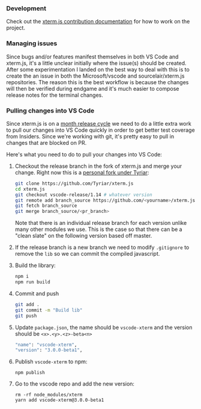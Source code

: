 ### Development

Check out the [xterm.js contribution documentation](https://github.com/sourcelair/xterm.js#development-and-contribution) for how to work on the project.

### Managing issues

Since bugs and/or features manifest themselves in both VS Code and xterm.js, it's a little unclear initially where the issue(s) should be created. After some experimentation I landed on the best way to deal with this is to create the an issue in both the Microsoft/vscode and sourcelair/xterm.js repositories. The reason this is the best workflow is because the changes will then be verified during endgame and it's much easier to compose release notes for the terminal changes.

### Pulling changes into VS Code

Since xterm.js is on a [month release cycle](https://github.com/sourcelair/xterm.js#releases) we need to do a little extra work to pull our changes into VS Code quickly in order to get better test coverage from Insiders. Since we're working with git, it's pretty easy to pull in changes that are blocked on PR.

Here's what you need to do to pull your changes into VS Code:

1. Checkout the release branch in the fork of xterm.js and merge your change. Right now this is a [personal fork under Tyriar](https://github.com/Tyriar/xterm.js):

   ```bash
   git clone https://github.com/Tyriar/xterm.js
   cd xterm.js
   git checkout vscode-release/1.14 # whatever version
   git remote add branch_source https://github.com/<yourname>/xterm.js
   git fetch branch_source
   git merge branch_source/<pr_branch>
   ```

   Note that there is an individual release branch for each version unlike many other modules we use. This is the case so that there can be a "clean slate" on the following version based off master.

2. If the release branch is a new branch we need to modify `.gitignore` to remove the `lib` so we can commit the compiled javascript.

3. Build the library:

   ```bash
   npm i
   npm run build
   ```

4. Commit and push

   ```bash
   git add .
   git commit -m "Build lib"
   git push
   ```

5. Update `package.json`, the name should be `vscode-xterm` and the version should be `<x>.<y>.<z>-beta<n>`

   ```bash
   "name": "vscode-xterm",
   "version": "3.0.0-beta1",
   ```

6. Publish `vscode-xterm` to npm:

   ```
   npm publish
   ```

7. Go to the vscode repo and add the new version:

   ```
   rm -rf node_modules/xterm
   yarn add vscode-xterm@3.0.0-beta1
   ```